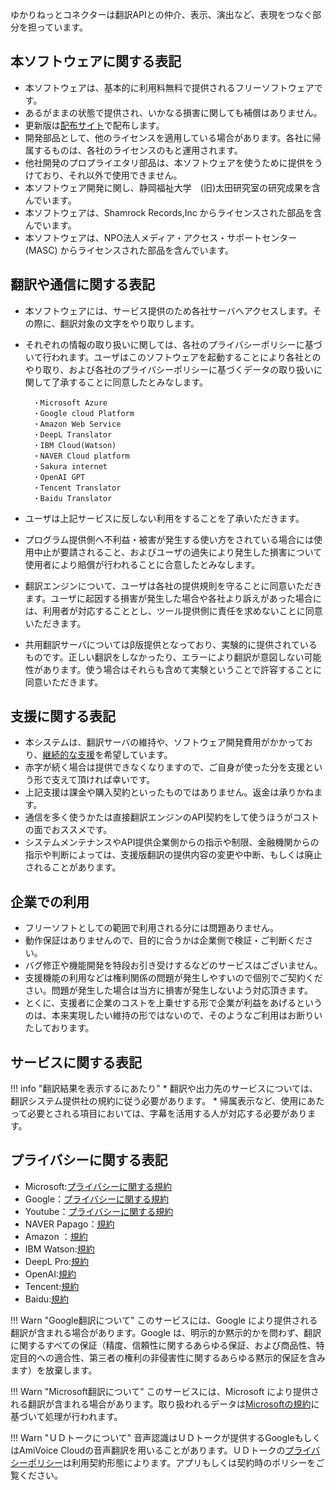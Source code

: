 ゆかりねっとコネクターは翻訳APIとの仲介、表示、演出など、表現をつなぐ部分を担っています。

## 本ソフトウェアに関する表記

* 本ソフトウェアは、基本的に利用料無料で提供されるフリーソフトウェアです。
* あるがままの状態で提供され、いかなる損害に関しても補償はありません。
* 更新版は[配布サイト](https://nmori.github.io/yncneo-Docs/download/)で配布します。　
* 開発部品として、他のライセンスを適用している場合があります。各社に帰属するものは、各社のライセンスのもと運用されます。
* 他社開発のプロプライエタリ部品は、本ソフトウェアを使うために提供をうけており、それ以外で使用できません。
* 本ソフトウェア開発に関し、静岡福祉大学　(旧)太田研究室の研究成果を含んでいます。
* 本ソフトウェアは、Shamrock Records,Inc からライセンスされた部品を含んでいます。
* 本ソフトウェアは、NPO法人メディア・アクセス・サポートセンター(MASC) からライセンスされた部品を含んでいます。

## 翻訳や通信に関する表記
* 本ソフトウェアには、サービス提供のため各社サーバへアクセスします。その際に、翻訳対象の文字をやり取りします。

* それぞれの情報の取り扱いに関しては、各社のプライバシーポリシーに基づいて行われます。ユーザはこのソフトウェアを起動することにより各社とのやり取り、および各社のプライバシーポリシーに基づくデータの取り扱いに関して了承することに同意したとみなします。　
    ```
    　・Microsoft Azure
    　・Google cloud Platform
    　・Amazon Web Service
    　・DeepL Translator
    　・IBM Cloud(Watson)
    　・NAVER Cloud platform
    　・Sakura internet
    　・OpenAI GPT
    　・Tencent Translator
    　・Baidu Translator
    ```
* ユーザは上記サービスに反しない利用をすることを了承いただきます。
* プログラム提供側へ不利益・被害が発生する使い方をされている場合には使用中止が要請されること、およびユーザの過失により発生した損害について使用者により賠償が行われることに合意したとみなします。
　
* 翻訳エンジンについて、ユーザは各社の提供規則を守ることに同意いただきます。ユーザに起因する損害が発生した場合や各社より訴えがあった場合には、利用者が対応することとし、ツール提供側に責任を求めないことに同意いただきます。
　
* 共用翻訳サーバについてはβ版提供となっており、実験的に提供されているものです。正しい翻訳をしなかったり、エラーにより翻訳が意図しない可能性があります。使う場合はそれらも含めて実験ということで許容することに同意いただきます。

## 支援に関する表記

* 本システムは、翻訳サーバの維持や、ソフトウェア開発費用がかかっており、[継続的な支援](https://nao.fanbox.cc/
)を希望しています。
* 赤字が続く場合は提供できなくなりますので、ご自身が使った分を支援という形で支えて頂ければ幸いです。
* 上記支援は課金や購入契約といったものではありません。返金は承りかねます。
* 通信を多く使うかたは直接翻訳エンジンのAPI契約をして使うほうがコストの面でおススメです。
* システムメンテナンスやAPI提供企業側からの指示や制限、金融機関からの指示や判断によっては、支援版翻訳の提供内容の変更や中断、もしくは廃止されることがあります。

## 企業での利用

* フリーソフトとしての範囲で利用される分には問題ありません。
* 動作保証はありませんので、目的に合うかは企業側で検証・ご判断ください。
* バグ修正や機能開発を特段お引き受けするなどのサービスはございません。
* 支援機能の利用などは権利関係の問題が発生しやすいので個別でご契約ください。問題が発生した場合は当方に損害が発生しないよう対応頂きます。
* とくに、支援者に企業のコストを上乗せする形で企業が利益をあげるというのは、本来実現したい維持の形ではないので、そのようなご利用はお断りいたしております。

## サービスに関する表記

!!! info "翻訳結果を表示するにあたり"
    * 翻訳や出力先のサービスについては、翻訳システム提供社の規約に従う必要があります。
    * 帰属表示など、使用にあたって必要とされる項目においては、字幕を活用する人が対応する必要があります。

## プライバシーに関する表記

* Microsoft:[プライバシーに関する規約](https://azure.microsoft.com/ja-jp/support/legal/cognitive-services-compliance-and-privacy/)
* Google：[プライバシーに関する規約](https://policies.google.com/privacy?hl=ja)
* Youtube：[プライバシーに関する規約](https://www.youtube.com/t/terms)
* NAVER Papago：[規約](https://www.ncloud.com/policy/terms/svc)
* Amazon ：[規約](https://aws.amazon.com/jp/aup/)
* IBM Watson:[規約](https://www.ibm.com/jp-ja/legal?lnk=flg-tous-jpja)
* DeepL Pro:[規約](https://www.deepl.com/ja/pro-license/)
* OpenAI:[規約](https://openai.com/policies/terms-of-use/)
* Tencent:[規約](https://www.tencentcloud.com/document/product/1161/51200)
* Baidu:[規約](http://api.fanyi.baidu.com/doc/5)

!!! Warn "Google翻訳について"
    このサービスには、Google により提供される翻訳が含まれる場合があります。Google は、明示的か黙示的かを問わず、翻訳に関するすべての保証（精度、信頼性に関するあらゆる保証、および商品性、特定目的への適合性、第三者の権利の非侵害性に関するあらゆる黙示的保証を含みます）を放棄します。

!!! Warn "Microsoft翻訳について"
    このサービスには、Microsoft により提供される翻訳が含まれる場合があります。取り扱われるデータは[Microsoftの規約](https://privacy.microsoft.com/ja-jp/privacystatement)に基づいて処理が行われます。

!!! Warn "ＵＤトークについて"
    音声認識はＵＤトークが提供するGoogleもしくはAmiVoice Cloudの音声翻訳を用いることがあります。ＵＤトークの[プライバシーポリシー](http://udtalk.jp/license/)は利用契約形態によります。アプリもしくは契約時のポリシーをご覧ください。
